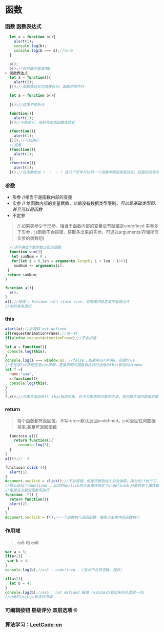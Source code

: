 # 函数

### 函数 函数表达式
```javascript
  let a = function b(){
    alert(1);
    console.log(b);
    console.log(b === a);//ture
  }

  a();
  b();//在外面不能使用b
> 函数表达式
  let a = function(){
    alert(2);
  }();//函数表达式可直接执行，函数声明不行

  let a = function b(){
    ...
  }();//这里不能执行

  function(){
    alert(1);
  }()//不能执行，加括号变成函数表达式

  (function(){
    alert(1);
  })();//可以执行
  //或者
  (function(){
    alert(1);
  })
  +functoin(){
    alert(1);
  }();//在函数前加 +  -  ~ ! 这几个符号可以把一个函数声明变成表达式，后面加括号可以执行

```
### 参数
* 形参  //相当于是函数内部的变量
* 实参 // 给函数内部的变量赋值，此值没有数据类型限制，*可以是基础类型和，甚至可以是函数*
* 不定参
> // 如果实参少于形参，相当于函数内部的变量没有赋值是undefined
> 实参多于形参，js函数不会报错，获取多出来的实参，可通过arguments(存储所有实参的类数组)
```javascript
  //求不确定个数参数之和的函数
  function sum(){
   let sumNum = 0 ;
   for(let i = 0,len = arguments.length; i < len ; i++){
    sumNum += arguments[i];
 }
 return sumNum;
}

function a(){
  a();
}
a();//报错 : Maximum call stack size，无限递归肯定是不能被允许
//求阶乘用递归
```
### this
```javascript
alert(a);//会报错 not defined
if(requestAnimationFrame);//也一样
if(window.requestAnimationFrame);//不会出错

let a = function(){
 console.log(this);
}
console.log(a === window.a); //false ,如果用var声明a，则是true
//无论是let声明还是var声明，直接声明的函数自执行的话他的this都指向window
let f ={
  name:"aaa",
  x:function(){
  console.log(this);
}
}
f.x();//对象方法自执行，this指向对象，对于对象里的对象的方法，指向是方法的直接对象
```

### return
> 每个函数都有返回值，不写return默认返回undefined，js可返回任何数据类型,甚至可返回函数
```javascript
  functoin a(){
    return function(){
      console.log(3);
  }
}
a()();//  3

functioin click (){
  alert(5);
}
document.onclick = click();//不会报错，但是页面刚进入就会弹窗，因为加()执行了，
//默认返回了undefined ，此时的onclick的点击事件绑定了undefined(对象的某个属性赋值undefined不算错)，
//但是点击就没函数可执行
function  f() {
  return function(){
  alert(2);
 }
}
document.onclick = f();//一个函数执行返回函数，触发点击事件后函数执行
```

### 作用域 
> es5 和 es6
```javascript
var a = 3;
if(a<2){
 var b = 4;
}
console.log(b);//es5 : undefined   (有点不合符逻辑，怪异)

if(a<2){
  let b = 4;
}
console.log(b);//es6 : not defined 报错 (es6比es5看起来符合逻辑一点)
//es6的let让js有块作用域


```
### 可编辑按钮  星级评分  双层选项卡
### 算法学习：[LeetCode-cn](https://leetcode-cn.com/explore/interview/card/top-interview-questions-easy/ "算法学习")
